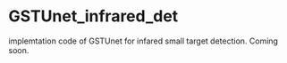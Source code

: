 # GSTUnet_infrared_det
implemtation code of GSTUnet for infared small target detection. Coming soon.
